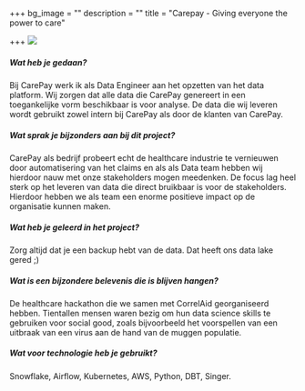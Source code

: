 +++
bg_image = ""
description = ""
title = "Carepay - Giving everyone the power to care"

+++
![](/images/34166dd3-5097-4e82-9f9c-75f2f939077b.png)

##### Wat heb je gedaan?

Bij CarePay werk ik als Data Engineer aan het opzetten van het data platform. Wij zorgen dat alle data die CarePay genereert in een toegankelijke vorm beschikbaar is voor analyse. De data die wij leveren wordt gebruikt zowel intern bij CarePay als door de klanten van CarePay.

##### Wat sprak je bijzonders aan bij dit project?

CarePay als bedrijf probeert echt de healthcare industrie te vernieuwen door automatisering van het claims en als als Data team hebben wij hierdoor nauw met onze stakeholders mogen meedenken. De focus lag heel sterk op het leveren van data die direct bruikbaar is voor de stakeholders. Hierdoor hebben we als team een enorme positieve impact op de organisatie kunnen maken.

##### Wat heb je geleerd in het project?

Zorg altijd dat je een backup hebt van de data. Dat heeft ons data lake gered ;)

##### Wat is een bijzondere belevenis die is blijven hangen?

De healthcare hackathon die we samen met CorrelAid georganiseerd hebben. Tientallen mensen waren bezig om hun data science skills te gebruiken voor social good, zoals bijvoorbeeld het voorspellen van een uitbraak van een virus aan de hand van de muggen populatie.

##### Wat voor technologie heb je gebruikt?

Snowflake, Airflow, Kubernetes, AWS, Python, DBT, Singer.